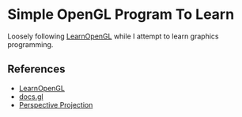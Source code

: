 # Simple OpenGL Program To Learn
Loosely following [LearnOpenGL](https://learnopengl.com/) while I attempt to learn graphics programming.
## References
* [LearnOpenGL](https://learnopengl.com/)
* [docs.gl](https://docs.gl/)
* [Perspective Projection](https://ogldev.org/www/tutorial12/tutorial12.html)
